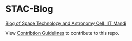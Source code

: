 STAC-Blog
============

[Blog of Space Technology and Astronomy Cell, IIT Mandi](https://blog.stac-iitmandi.org)

View [Contribtion Guidelines](/CONTRIBUTING.rst) to contribute to this repo.
